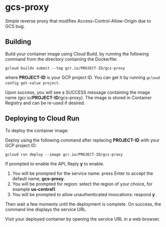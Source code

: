 # gcs-proxy

Simple reverse proxy that modifies Access-Control-Allow-Origin due to GCS bug.


## Building

Build your container image using Cloud Build, by running the following command from the directory containing the Dockerfile:

```
gcloud builds submit --tag gcr.io/PROJECT-ID/gcs-proxy
```
where **PROJECT-ID** is your GCP project ID. You can get it by running `gcloud config get-value project`.

Upon success, you will see a SUCCESS message containing the image name (gcr.io/**PROJECT-ID**/gcs-proxy). The image is stored in Container Registry and can be re-used if desired.

## Deploying to Cloud Run

To deploy the container image:

Deploy using the following command after replacing **PROJECT-ID** with your GCP project ID:

```
gcloud run deploy --image gcr.io/PROJECT-ID/gcs-proxy
```

If prompted to enable the API, Reply **y** to enable.

1. You will be prompted for the service name: press Enter to accept the default name, **gcs-proxy**.
2. You will be prompted for region: select the region of your choice, for example **us-central1**.
3. You will be prompted to allow unauthenticated invocations: respond **y** .

Then wait a few moments until the deployment is complete. On success, the command line displays the service URL.

Visit your deployed container by opening the service URL in a web browser.
